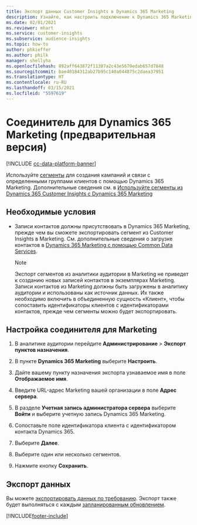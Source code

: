 ```yaml
---
title: Экспорт данных Customer Insights в Dynamics 365 Marketing
description: Узнайте, как настроить подключение к Dynamics 365 Marketing.
ms.date: 02/01/2021
ms.reviewer: mhart
ms.service: customer-insights
ms.subservice: audience-insights
ms.topic: how-to
author: phkieffer
ms.author: philk
manager: shellyha
ms.openlocfilehash: 892aff643872f11307a2c43e5670edab657d7848
ms.sourcegitcommit: bae40184312ab27b95c140a044875c2daea37951
ms.translationtype: HT
ms.contentlocale: ru-RU
ms.lasthandoff: 03/15/2021
ms.locfileid: "5597619"
---
```

# <a name="connector-for-dynamics-365-marketing-preview"></a>Соединитель для Dynamics 365 Marketing (предварительная версия)

[!INCLUDE [cc-data-platform-banner](../includes/cc-data-platform-banner.md)]

Используйте [сегменты](segments.md) для создания кампаний и связи с определенными группами клиентов с помощью Dynamics 365 Marketing. Дополнительные сведения см. в [Используйте сегменты из Dynamics 365 Customer Insights с Dynamics 365 Marketing](/dynamics365/marketing/customer-insights-segments)

## <a name="prerequisite"></a>Необходимые условия

- Записи контактов должны присутствовать в Dynamics 365 Marketing, прежде чем вы сможете экспортировать сегмент из Customer Insights в Marketing. См. дополнительные сведения о загрузке контактов в [Dynamics 365 Marketing с помощью Common Data Services](connect-power-query.md).

  > [!NOTE]
  > Экспорт сегментов из аналитики аудитории в Marketing не приведет к созданию новых записей контактов в экземплярах Marketing. Записи контактов из Marketing должны быть загружены в аналитику аудитории и использованы как источник данных. Их также необходимо включить в объединенную сущность «Клиент», чтобы сопоставить идентификаторы клиентов с идентификаторами контактов, прежде чем сегменты можно будет экспортировать.

## <a name="configure-the-connector-for-marketing"></a>Настройка соединителя для Marketing

1. В аналитике аудитории перейдите **Администрирование** > **Экспорт пунктов назначения**.

1. В пункте **Dynamics 365 Marketing** выберите **Настроить**.

1. Дайте вашему пункту назначения экспорта узнаваемое имя в поле **Отображаемое имя**.

1. Введите URL-адрес Marketing вашей организации в поле **Адрес сервера**.

1. В разделе **Учетная запись администратора сервера** выберите **Войти** и выберите учетную запись Dynamics 365 Marketing.

1. Сопоставьте поле идентификатора клиента с идентификатором контакта Dynamics 365.

1. Выберите **Далее**.

1. Выберите один или несколько сегментов.

1. Нажмите кнопку **Сохранить**.

## <a name="export-the-data"></a>Экспорт данных

Вы можете [экспортировать данных по требованию](export-destinations.md). Экспорт также будет выполняться с каждым [запланированным обновлением](system.md#schedule-tab).


[!INCLUDE[footer-include](../includes/footer-banner.md)]